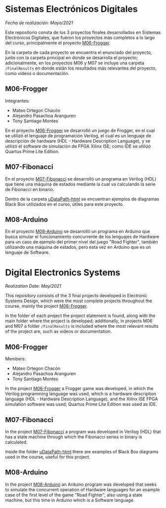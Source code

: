 # Sistemas Electrónicos Digitales

*Fecha de realización: Mayo/2021*

Este repositorio consta de los 3 proyectos finales desarrollados en Sistemas Electrónicos Digitales, que fueron los proyectos más completos a lo largo del curso, principalmente el proyecto [M06-Frogger](/ProjectDesign-M06-Frogger/Enunciado-DESIGNPROBLEM-2101-M06.pdf).

En la carpeta de cada proyecto se encuentra el enunciado del proyecto, junto con la carpeta principal en donde se desarrolla el proyecto; adicionalmente, en los proyectos M06 y M07 se incluye una carpeta `/FinalResults` en donde están los resultados más relevantes del proyecto, como videos o documentación.

## M06-Frogger

Integrantes:

- Mateo Ortegon Chacón
- Alejandro Pasachoa Aranguren
- Tony Santiago Montes

En el proyecto [M06-Frogger](/ProjectDesign-M06-Frogger/Enunciado-DESIGNPROBLEM-2101-M06.pdf) se desarrolló un juego de Frogger, en el cual se utilizó el lenguaje de programación Verilog, el cual es un lenguaje de descripción de hardware (HDL - Hardware Description Language), y se utilizó el software de simulación de FPGA Xilinx ISE; como IDE se utilizó Quartus Prime Lite Edition.

## M07-Fibonacci

En el proyecto [M07-Fibonacci](/ProjectDesign-M07-Fibonacci/Enunciado-DESIGNPROBLEM-2101-M07.pdf) se desarrolló un programa en Verilog (HDL) que tiene una máquina de estados mediante la cual va calculando la serie de Fibonacci en binario.

Dentro de la carpeta [uDataPath-html](/ProjectDesign-M07-Fibonacci/uDataPath-html/index.html) se encuentran ejemplos de diagramas Black Box utilizados en el curso, útiles para este proyecto.

## M08-Arduino

En el proyecto [M08-Arduino](/ProjectDesign-M08-Arduino/Enunciado-DESIGNPROBLEM-2101-M08.pdf) se desarrolló un programa en Arduino que busca simular el funcionamiento concurrente de los lenguajes de Hardware para un caso de ejemplo del primer nivel del juego "Road Fighter", también utilizando una máquina de estados, pero esta vez en Arduino que es un lenguaje de Software.


# Digital Electronics Systems

*Realization Date: May/2021*

This repository consists of the 3 final projects developed in Electronic Systems Design, which were the most complete projects throughout the course, mainly the project [M06-Frogger](/ProjectDesign-M06-Frogger/Enunciado-DESIGNPROBLEM-2101-M06.pdf).

In the folder of each project the project statement is found, along with the main folder where the project is developed; additionally, in projects M06 and M07 a folder `/FinalResults` is included where the most relevant results of the project are, such as videos or documentation.

## M06-Frogger

Members:

- Mateo Ortegon Chacón
- Alejandro Pasachoa Aranguren
- Tony Santiago Montes

In the project [M06-Frogger](/ProjectDesign-M06-Frogger/Enunciado-DESIGNPROBLEM-2101-M06.pdf) a Frogger game was developed, in which the Verilog programming language was used, which is a hardware description language (HDL - Hardware Description Language), and the Xilinx ISE FPGA simulation software was used; Quartus Prime Lite Edition was used as IDE.

## M07-Fibonacci

In the project [M07-Fibonacci](/ProjectDesign-M07-Fibonacci/Enunciado-DESIGNPROBLEM-2101-M07.pdf) a program was developed in Verilog (HDL) that has a state machine through which the Fibonacci series in binary is calculated.

Inside the folder [uDataPath-html](/ProjectDesign-M07-Fibonacci/uDataPath-html/index.html) there are examples of Black Box diagrams used in the course, useful for this project.

## M08-Arduino

In the project [M08-Arduino](/ProjectDesign-M08-Arduino/Enunciado-DESIGNPROBLEM-2101-M08.pdf) an Arduino program was developed that seeks to simulate the concurrent operation of Hardware languages for an example case of the first level of the game "Road Fighter", also using a state machine, but this time in Arduino which is a Software language.
